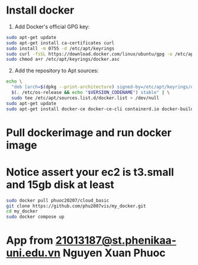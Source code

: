 # Install docker
1. Add Docker's official GPG key:
```bash
sudo apt-get update
sudo apt-get install ca-certificates curl
sudo install -m 0755 -d /etc/apt/keyrings
sudo curl -fsSL https://download.docker.com/linux/ubuntu/gpg -o /etc/apt/keyrings/docker.asc
sudo chmod a+r /etc/apt/keyrings/docker.asc
```

2. Add the repository to Apt sources:
```bash
echo \
  "deb [arch=$(dpkg --print-architecture) signed-by=/etc/apt/keyrings/docker.asc] https://download.docker.com/linux/ubuntu \
  $(. /etc/os-release && echo "$VERSION_CODENAME") stable" | \
  sudo tee /etc/apt/sources.list.d/docker.list > /dev/null
sudo apt-get update
sudo apt-get install docker-ce docker-ce-cli containerd.io docker-buildx-plugin docker-compose-plugin
```
# Pull dockerimage and run docker image
# Notice assert your ec2 is t3.small and 15gb  disk at least
```bash
sudo docker pull phuoc20207/cloud_basic
git clone https://github.com/phu2007vis/my_docker.git
cd my_docker
sudo docker compose up
```
# App from 21013187@st.phenikaa-uni.edu.vn Nguyen Xuan Phuoc
